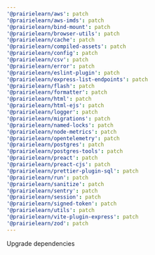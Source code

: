 ```yaml
---
'@prairielearn/aws': patch
'@prairielearn/aws-imds': patch
'@prairielearn/bind-mount': patch
'@prairielearn/browser-utils': patch
'@prairielearn/cache': patch
'@prairielearn/compiled-assets': patch
'@prairielearn/config': patch
'@prairielearn/csv': patch
'@prairielearn/error': patch
'@prairielearn/eslint-plugin': patch
'@prairielearn/express-list-endpoints': patch
'@prairielearn/flash': patch
'@prairielearn/formatter': patch
'@prairielearn/html': patch
'@prairielearn/html-ejs': patch
'@prairielearn/logger': patch
'@prairielearn/migrations': patch
'@prairielearn/named-locks': patch
'@prairielearn/node-metrics': patch
'@prairielearn/opentelemetry': patch
'@prairielearn/postgres': patch
'@prairielearn/postgres-tools': patch
'@prairielearn/preact': patch
'@prairielearn/preact-cjs': patch
'@prairielearn/prettier-plugin-sql': patch
'@prairielearn/run': patch
'@prairielearn/sanitize': patch
'@prairielearn/sentry': patch
'@prairielearn/session': patch
'@prairielearn/signed-token': patch
'@prairielearn/utils': patch
'@prairielearn/vite-plugin-express': patch
'@prairielearn/zod': patch
---
```


Upgrade dependencies
